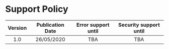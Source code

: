 # Support Policy

| Version | Publication Date | Error support until | Security support until |
|:---:|:---:|:---:|:---:|
| 1.0 | 26/05/2020 | TBA | TBA |
